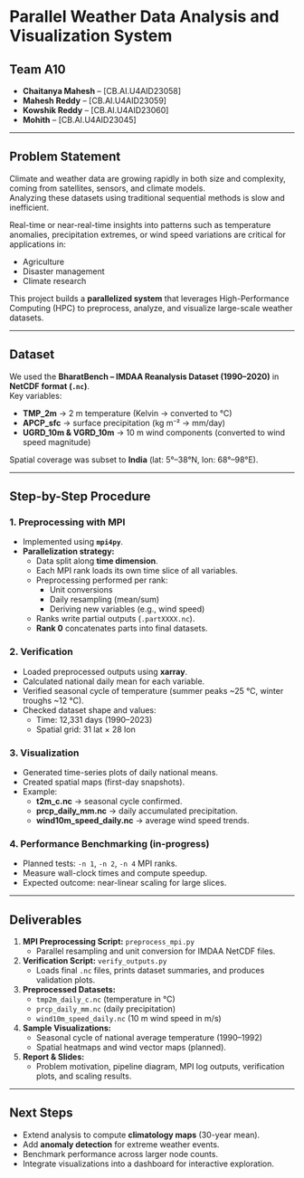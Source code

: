 # Parallel Weather Data Analysis and Visualization System  

## Team A10  
- **Chaitanya Mahesh** – [CB.AI.U4AID23058]  
- **Mahesh Reddy** – [CB.AI.U4AID23059]  
- **Kowshik Reddy** – [CB.AI.U4AID23060]  
- **Mohith** – [CB.AI.U4AID23045]  

---

## Problem Statement  
Climate and weather data are growing rapidly in both size and complexity, coming from satellites, sensors, and climate models.  
Analyzing these datasets using traditional sequential methods is slow and inefficient.  

Real-time or near-real-time insights into patterns such as temperature anomalies, precipitation extremes, or wind speed variations are critical for applications in:  
- Agriculture  
- Disaster management  
- Climate research  

This project builds a **parallelized system** that leverages High-Performance Computing (HPC) to preprocess, analyze, and visualize large-scale weather datasets.  

---

## Dataset  
We used the **BharatBench – IMDAA Reanalysis Dataset (1990–2020)** in **NetCDF format (`.nc`)**.  
Key variables:  
- **TMP_2m** → 2 m temperature (Kelvin → converted to °C)  
- **APCP_sfc** → surface precipitation (kg m⁻² → mm/day)  
- **UGRD_10m & VGRD_10m** → 10 m wind components (converted to wind speed magnitude)  

Spatial coverage was subset to **India** (lat: 5°–38°N, lon: 68°–98°E).  

---

## Step-by-Step Procedure  

### 1. Preprocessing with MPI  
- Implemented using **`mpi4py`**.  
- **Parallelization strategy:**  
  - Data split along **time dimension**.  
  - Each MPI rank loads its own time slice of all variables.  
  - Preprocessing performed per rank:  
    - Unit conversions  
    - Daily resampling (mean/sum)  
    - Deriving new variables (e.g., wind speed)  
  - Ranks write partial outputs (`.partXXXX.nc`).  
  - **Rank 0** concatenates parts into final datasets.  

### 2. Verification  
- Loaded preprocessed outputs using **xarray**.  
- Calculated national daily mean for each variable.  
- Verified seasonal cycle of temperature (summer peaks ~25 °C, winter troughs ~12 °C).  
- Checked dataset shape and values:  
  - Time: 12,331 days (1990–2023)  
  - Spatial grid: 31 lat × 28 lon  

### 3. Visualization  
- Generated time-series plots of daily national means.  
- Created spatial maps (first-day snapshots).  
- Example:  
  - **t2m_c.nc** → seasonal cycle confirmed.  
  - **prcp_daily_mm.nc** → daily accumulated precipitation.  
  - **wind10m_speed_daily.nc** → average wind speed trends.  

### 4. Performance Benchmarking (in-progress)  
- Planned tests: `-n 1`, `-n 2`, `-n 4` MPI ranks.  
- Measure wall-clock times and compute speedup.  
- Expected outcome: near-linear scaling for large slices.  

---

## Deliverables  
1. **MPI Preprocessing Script:** `preprocess_mpi.py`  
   - Parallel resampling and unit conversion for IMDAA NetCDF files.  
2. **Verification Script:** `verify_outputs.py`  
   - Loads final `.nc` files, prints dataset summaries, and produces validation plots.  
3. **Preprocessed Datasets:**  
   - `tmp2m_daily_c.nc` (temperature in °C)  
   - `prcp_daily_mm.nc` (daily precipitation)  
   - `wind10m_speed_daily.nc` (10 m wind speed in m/s)  
4. **Sample Visualizations:**  
   - Seasonal cycle of national average temperature (1990–1992)  
   - Spatial heatmaps and wind vector maps (planned).  
5. **Report & Slides:**  
   - Problem motivation, pipeline diagram, MPI log outputs, verification plots, and scaling results.  

---

## Next Steps  
- Extend analysis to compute **climatology maps** (30-year mean).  
- Add **anomaly detection** for extreme weather events.  
- Benchmark performance across larger node counts.  
- Integrate visualizations into a dashboard for interactive exploration.  
